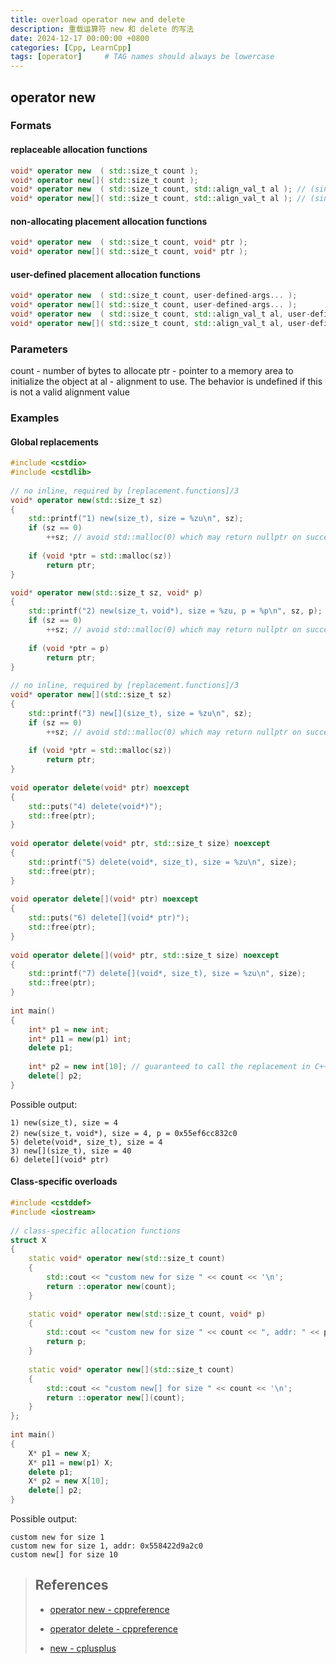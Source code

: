 ```yaml
---
title: overload operator new and delete
description: 重载运算符 new 和 delete 的写法
date: 2024-12-17 00:00:00 +0800
categories: [Cpp, LearnCpp]
tags: [operator]     # TAG names should always be lowercase
---
```


## operator new

### Formats

#### replaceable allocation functions

```c++
void* operator new  ( std::size_t count );
void* operator new[]( std::size_t count );
void* operator new  ( std::size_t count, std::align_val_t al ); // (since C++17)
void* operator new[]( std::size_t count, std::align_val_t al ); // (since C++17)
```

#### non-allocating placement allocation functions

```c++
void* operator new  ( std::size_t count, void* ptr );
void* operator new[]( std::size_t count, void* ptr );
```

#### user-defined placement allocation functions

```c++
void* operator new  ( std::size_t count, user-defined-args... );
void* operator new[]( std::size_t count, user-defined-args... );
void* operator new  ( std::size_t count, std::align_val_t al, user-defined-args... ); // (since C++17)
void* operator new[]( std::size_t count, std::align_val_t al, user-defined-args... ); // (since C++17)
```

### Parameters

count	-	number of bytes to allocate
ptr	    -	pointer to a memory area to initialize the object at
al	    -	alignment to use. The behavior is undefined if this is not a valid alignment value

### Examples

#### Global replacements

```c++
#include <cstdio>
#include <cstdlib>
 
// no inline, required by [replacement.functions]/3
void* operator new(std::size_t sz)
{
    std::printf("1) new(size_t), size = %zu\n", sz);
    if (sz == 0)
        ++sz; // avoid std::malloc(0) which may return nullptr on success
 
    if (void *ptr = std::malloc(sz))
        return ptr;
}

void* operator new(std::size_t sz, void* p)
{
    std::printf("2) new(size_t，void*), size = %zu, p = %p\n", sz, p);
    if (sz == 0)
        ++sz; // avoid std::malloc(0) which may return nullptr on success
 
    if (void *ptr = p)
        return ptr;
}
 
// no inline, required by [replacement.functions]/3
void* operator new[](std::size_t sz)
{
    std::printf("3) new[](size_t), size = %zu\n", sz);
    if (sz == 0)
        ++sz; // avoid std::malloc(0) which may return nullptr on success
 
    if (void *ptr = std::malloc(sz))
        return ptr;
}
 
void operator delete(void* ptr) noexcept
{
    std::puts("4) delete(void*)");
    std::free(ptr);
}
 
void operator delete(void* ptr, std::size_t size) noexcept
{
    std::printf("5) delete(void*, size_t), size = %zu\n", size);
    std::free(ptr);
}
 
void operator delete[](void* ptr) noexcept
{
    std::puts("6) delete[](void* ptr)");
    std::free(ptr);
}
 
void operator delete[](void* ptr, std::size_t size) noexcept
{
    std::printf("7) delete[](void*, size_t), size = %zu\n", size);
    std::free(ptr);
}
 
int main()
{
    int* p1 = new int;
    int* p11 = new(p1) int;
    delete p1;
 
    int* p2 = new int[10]; // guaranteed to call the replacement in C++11
    delete[] p2;
}
```

Possible output:

```
1) new(size_t), size = 4
2) new(size_t，void*), size = 4, p = 0x55ef6cc832c0
5) delete(void*, size_t), size = 4
3) new[](size_t), size = 40
6) delete[](void* ptr)
```

#### Class-specific overloads

```c++
#include <cstddef>
#include <iostream>
 
// class-specific allocation functions
struct X
{
    static void* operator new(std::size_t count)
    {
        std::cout << "custom new for size " << count << '\n';
        return ::operator new(count);
    }

    static void* operator new(std::size_t count, void* p)
    {
        std::cout << "custom new for size " << count << ", addr: " << p << '\n';
        return p;
    }
 
    static void* operator new[](std::size_t count)
    {
        std::cout << "custom new[] for size " << count << '\n';
        return ::operator new[](count);
    }
};
 
int main()
{
    X* p1 = new X;
    X* p11 = new(p1) X;
    delete p1;
    X* p2 = new X[10];
    delete[] p2;
}
```

Possible output:

```
custom new for size 1
custom new for size 1, addr: 0x558422d9a2c0
custom new[] for size 10
```

> ## References
>
> * [operator new - cppreference](https://en.cppreference.com/w/cpp/memory/new/operator_new)
>
> * [operator delete - cppreference](https://en.cppreference.com/w/cpp/memory/new/operator_delete)
>
> * [new - cplusplus](https://legacy.cplusplus.com/reference/new/)
>